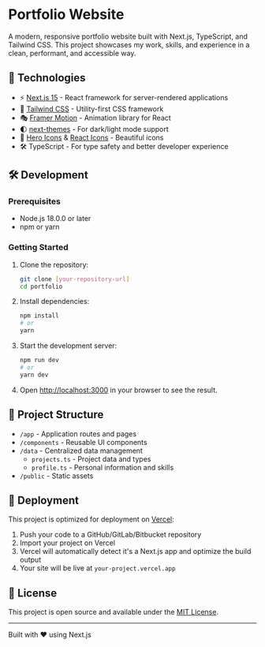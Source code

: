 # Portfolio Website

A modern, responsive portfolio website built with Next.js, TypeScript, and Tailwind CSS. This project showcases my work, skills, and experience in a clean, performant, and accessible way.

## 🚀 Technologies

- ⚡ [Next.js 15](https://nextjs.org/) - React framework for server-rendered applications
- 🎨 [Tailwind CSS](https://tailwindcss.com/) - Utility-first CSS framework
- 🎭 [Framer Motion](https://www.framer.com/motion/) - Animation library for React
- 🌓 [next-themes](https://github.com/pacocoursey/next-themes) - For dark/light mode support
- 🎨 [Hero Icons](https://heroicons.com/) & [React Icons](https://react-icons.github.io/react-icons/) - Beautiful icons
- 🛠 TypeScript - For type safety and better developer experience

## 🛠 Development

### Prerequisites

- Node.js 18.0.0 or later
- npm or yarn

### Getting Started

1. Clone the repository:
   ```bash
   git clone [your-repository-url]
   cd portfolio
   ```

2. Install dependencies:
   ```bash
   npm install
   # or
   yarn
   ```

3. Start the development server:
   ```bash
   npm run dev
   # or
   yarn dev
   ```

4. Open [http://localhost:3000](http://localhost:3000) in your browser to see the result.

## 📁 Project Structure

- `/app` - Application routes and pages
- `/components` - Reusable UI components
- `/data` - Centralized data management
  - `projects.ts` - Project data and types
  - `profile.ts` - Personal information and skills
- `/public` - Static assets

## 🚀 Deployment

This project is optimized for deployment on [Vercel](https://vercel.com/):

1. Push your code to a GitHub/GitLab/Bitbucket repository
2. Import your project on Vercel
3. Vercel will automatically detect it's a Next.js app and optimize the build output
4. Your site will be live at `your-project.vercel.app`

## 📝 License

This project is open source and available under the [MIT License](LICENSE).

---

Built with ❤️ using Next.js
